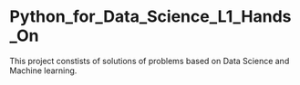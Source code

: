# Python_for_Data_Science_L1_Hands_On

This project constists of solutions of problems based on Data Science and Machine learning.